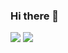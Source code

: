 ### Hi there 👋

![](https://github-readme-stats-kevinrohn.vercel.app/api?username=KevinRohn&count_private=true&show_icons=true&hide=stars&include_all_commits=true&hide_title=true)
![](https://github-readme-stats-kevinrohn.vercel.app/api/top-langs?username=KevinRohn&layout=compact&hide=HTML&langs_count=10)
